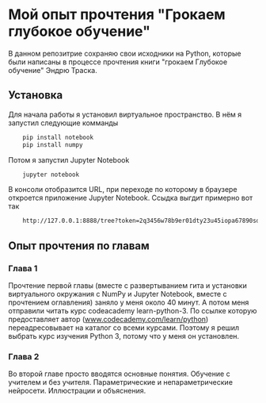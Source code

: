 # Мой опыт прочтения "Грокаем глубокое обучение"
В данном репозитрие сохраняю свои исходники на Python, которые были написаны в процессе прочтения книги "грокаем Глубокое обучение" Эндрю Траска.

## Установка
Для начала работы я установил виртуальное пространство. В нём я запустил следующие комманды
```cmd
    pip install notebook
    pip install numpy
```
Потом я запустил Jupyter Notebook
```cmd
    jupyter notebook
```
В консоли отобразится URL, при переходе по которому в браузере откроется приложение Jupyter Notebook. Ссыдка выгдит примерно вот так
```cmd
    http://127.0.0.1:8888/tree?token=2q3456w78b9er01dty23u45iopa67890sd12345fg6778hj90
```

## Опыт прочтения по главам
### Глава 1
Прочтение первой главы (вместе с развертыванием гита и установки виртуального окружания с NumPy и Jupyter Notebook, вместе с прочтением оглавления) заняло у меня около 40 минут. А потом меня отправили читать курс codeacademy learn-python-3. По ссылке которую предоставляет автор (www.codecademy.com/learn/python) переадресовывает на каталог со всеми курсами. Поэтому я решил выбрать курс изучения Python 3, потому что у меня он установлен.

### Глава 2
Во второй главе просто вводятся основные понятия. Обучение с учителем и без учителя. Параметрические и непараметрические нейросети. Иллюстрации и объяснения.